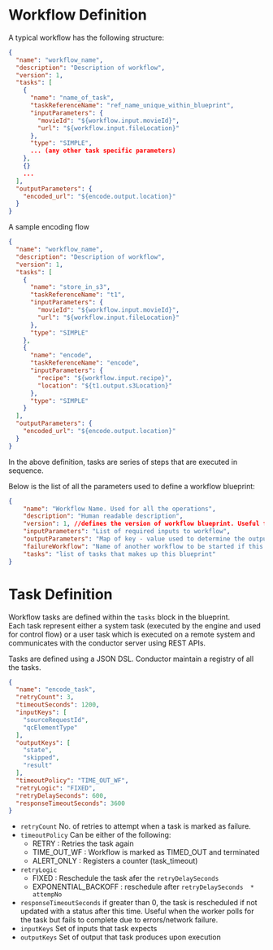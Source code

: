 # Workflow Definition
A typical workflow has the following structure:

```json
{
  "name": "workflow_name",
  "description": "Description of workflow",
  "version": 1,
  "tasks": [
    {
      "name": "name_of_task",
      "taskReferenceName": "ref_name_unique_within_blueprint",
      "inputParameters": {
        "movieId": "${workflow.input.movieId}",
        "url": "${workflow.input.fileLocation}"
      },
      "type": "SIMPLE",
      ... (any other task specific parameters)
    },
    {}
    ...
  ],
  "outputParameters": {
    "encoded_url": "${encode.output.location}"
  }
}
```

A sample encoding flow

```json
{
  "name": "workflow_name",
  "description": "Description of workflow",
  "version": 1,
  "tasks": [
    {
      "name": "store_in_s3",
      "taskReferenceName": "t1",
      "inputParameters": {
        "movieId": "${workflow.input.movieId}",
        "url": "${workflow.input.fileLocation}"
      },
      "type": "SIMPLE"
    },
    {
      "name": "encode",
      "taskReferenceName": "encode",
      "inputParameters": {
        "recipe": "${workflow.input.recipe}",
        "location": "${t1.output.s3Location}"
      },
      "type": "SIMPLE"
    }
  ],
  "outputParameters": {
    "encoded_url": "${encode.output.location}"
  }
}
```
In the above definition, tasks are series of steps that are executed in sequence.

Below is the list of all the parameters used to define a workflow blueprint:

``` json
{
	"name": "Workflow Name. Used for all the operations",
	"description": "Human readable description",
	"version": 1, //defines the version of workflow blueprint. Useful for versioning
	"inputParameters": "List of required inputs to workflow",
	"outputParameters": "Map of key - value used to determine the output of the workflow",
	"failureWorkflow": "Name of another workflow to be started if this workflow fails",
	"tasks": "list of tasks that makes up this blueprint"
}
```

# Task Definition
Workflow tasks are defined within the ```tasks``` block in the blueprint.  
Each task represent either a system task (executed by the engine and used for control flow) or a user task which is executed on a remote system and communicates with the conductor server using REST APIs.

Tasks are defined using a JSON DSL.  Conductor maintain a registry of all the tasks.

``` json
{
  "name": "encode_task",
  "retryCount": 3,
  "timeoutSeconds": 1200,
  "inputKeys": [
    "sourceRequestId",
    "qcElementType"
  ],
  "outputKeys": [
    "state",
    "skipped",
    "result"
  ],
  "timeoutPolicy": "TIME_OUT_WF",
  "retryLogic": "FIXED",
  "retryDelaySeconds": 600,
  "responseTimeoutSeconds": 3600
}
```

* ```retryCount``` No. of retries to attempt when a task is marked as failure.
* ```timeoutPolicy``` Can be either of the following:
	* RETRY : Retries the task again
	* TIME_OUT_WF : Workflow is marked as TIMED_OUT and terminated
	* ALERT_ONLY : Registers a counter (task_timeout)
* ```retryLogic```
	* FIXED : Reschedule the task afer the ```retryDelaySeconds```
	* EXPONENTIAL_BACKOFF : reschedule after ```retryDelaySeconds  * attempNo```
* ```responseTimeoutSeconds``` if greater than 0, the task is rescheduled if not updated with a status after this time.  Useful when the worker polls for the task but fails to complete due to errors/network failure.
* ```inputKeys``` Set of inputs that task expects
* ```outputKeys``` Set of output that task produces upon execution
